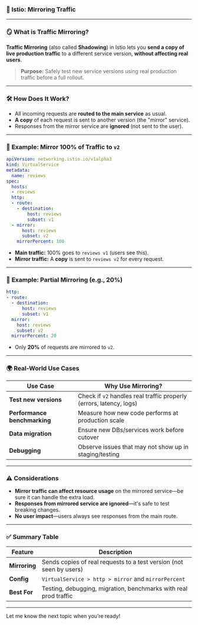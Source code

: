 ### 📌 Istio: Mirroring Traffic

---

### 🪞 **What is Traffic Mirroring?**

**Traffic Mirroring** (also called **Shadowing**) in Istio lets you **send a copy of live production traffic** to a different service version, **without affecting real users**.

> **Purpose:** Safely test new service versions using real production traffic before a full rollout.

---

### 🛠️ **How Does It Work?**

* All incoming requests are **routed to the main service** as usual.
* **A copy** of each request is sent to another version (the "mirror" service).
* Responses from the mirror service are **ignored** (not sent to the user).

---

### 🧪 **Example: Mirror 100% of Traffic to `v2`**

```yaml
apiVersion: networking.istio.io/v1alpha3
kind: VirtualService
metadata:
  name: reviews
spec:
  hosts:
  - reviews
  http:
  - route:
    - destination:
        host: reviews
        subset: v1
  - mirror:
      host: reviews
      subset: v2
    mirrorPercent: 100
```

* **Main traffic:** 100% goes to `reviews v1` (users see this).
* **Mirror traffic:** A **copy** is sent to `reviews v2` for every request.

---

### 🧪 **Example: Partial Mirroring (e.g., 20%)**

```yaml
http:
- route:
  - destination:
      host: reviews
      subset: v1
  mirror:
    host: reviews
    subset: v2
  mirrorPercent: 20
```

* Only **20%** of requests are mirrored to `v2`.

---

### 🌍 **Real-World Use Cases**

| Use Case                     | Why Use Mirroring?                                                  |
| ---------------------------- | ------------------------------------------------------------------- |
| **Test new versions**        | Check if `v2` handles real traffic properly (errors, latency, logs) |
| **Performance benchmarking** | Measure how new code performs at production scale                   |
| **Data migration**           | Ensure new DBs/services work before cutover                         |
| **Debugging**                | Observe issues that may not show up in staging/testing              |

---

### ⚠️ **Considerations**

* **Mirror traffic can affect resource usage** on the mirrored service—be sure it can handle the extra load.
* **Responses from mirrored service are ignored**—it's safe to test breaking changes.
* **No user impact**—users always see responses from the main route.

---

### ✅ **Summary Table**

| Feature       | Description                                                         |
| ------------- | ------------------------------------------------------------------- |
| **Mirroring** | Sends copies of real requests to a test version (not seen by users) |
| **Config**    | `VirtualService > http > mirror` and `mirrorPercent`                |
| **Best For**  | Testing, debugging, migration, benchmarks with real prod traffic    |

---

Let me know the next topic when you’re ready!
